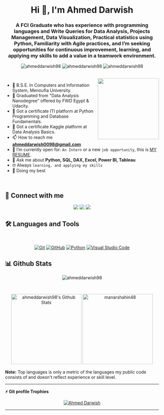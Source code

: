 <h1 align="center">Hi 👋, I'm Ahmed Darwish</h1>
<h3 align="center">A FCI Graduate who has experience with programming languages and Write Queries for Data Analysis, Projects Management, Data Visualization, Practical statistics using Python, Familiarity with Agile practices, and I’m seeking opportunities for continuous improvement, learning, and applying my skills to add a value in a teamwork environment.</h3>

<p align="center"> <img src="https://komarev.com/ghpvc/?username=ahmeddarwish98&label=Profile%20views&color=0e75b6&style=flat" alt="ahmeddarwish98" />
		   <img src="https://badges.pufler.dev/repos/{ahmeddarwish98}" alt="ahmeddarwish98" />
		   <img src="https://img.shields.io/github/followers/ahmeddarwish98?label=Followers" alt="ahmeddarwish98" />
</p>
<br>
<img align="right" src="https://user-images.githubusercontent.com/63050133/156676671-d5b2e362-97d4-4404-9447-dd71ddfea82f.gif" width = 200px/>

- :school: B.S.E. In Computers and Information System, Menoufia University.
- 🌱 Graduated from "Data Analysis Nanodegree" offered by FWD Egypt & Udacity.
- 🌱 Got a certificate ITI platform at Python Programming and Database Fundamentals.
- 🌱 Got a certificate Kaggle platform at Data Analysis Basics.
- 📫 How to reach me **ahmeddarwish0098@gmail.com**
- :thinking: I’m currently open for: `An Intern` or a new `job opportunity`, this is [MY RESUME](https://drive.google.com/file/d/1S0SQHkfQ1-m9MqcRswqxq5_1UTee90CP/view?usp=sharing).
- 💬 Ask me about **Python, SQL, DAX, Excel, Power BI, Tableau**
- :nerd_face: Always `learning, and applying my skills`
- 🐼 Doing my best 

<br>

## 📩 Connect with me
<p align="center">
 <a href="mailto:ahmeddarwish0098@gmail.com" title="Gmail"><img src="https://img.shields.io/badge/gmail-%23F05033.svg?style=for-the-badge&logo=gmail&logoColor=white"/></a>
<a href="https://fb.com/adarwish98" title="Facebook"><img src="https://img.shields.io/badge/Facebook-%231877F2.svg?style=for-the-badge&logo=Facebook&logoColor=white"/></a>
<a href="https://linkedin.com/in/adarwish98" title="LinkedIn"><img src="https://img.shields.io/badge/linkedin-%230077B5.svg?style=for-the-badge&logo=linkedin&logoColor=white"/></a> 
</p>

## 🛠 Languages and Tools
<br>
<p align="center">
 <a href="https://git-scm.com/" title="Git"><img src="https://img.shields.io/badge/git-%23F05033.svg?style=for-the-badge&logo=git&logoColor=white" alt="Git"></a>
<a href="https://github.com/" title="GitHub"><img src="https://img.shields.io/badge/github-%23121011.svg?style=for-the-badge&logo=github&logoColor=white" alt="GitHub"></a>
<a href="https://www.python.org/" title="Python"><img src="https://img.shields.io/badge/python-3670A0?style=for-the-badge&logo=python&logoColor=ffdd54" alt="Python"></a>
<a href="https://code.visualstudio.com/" title="Visual Studio Code"><img src="https://img.shields.io/badge/Visual%20Studio%20Code-0078d7.svg?style=for-the-badge&logo=visual-studio-code&logoColor=white" alt="Visual Studio Code"></a>
</p>

## 📊 Github Stats
<p align="center"><img src="https://github-readme-streak-stats.herokuapp.com/?user=ahmeddarwish98&theme=tokyonight_duo" alt="ahmeddarwish98" /></p>
  <br/>
  <p align="center">
    <a href="https://github.com/anuraghazra/github-readme-stats">
	    <img alt="ahmeddarwish98's Github Stats" src="https://github-readme-stats.vercel.app/api?username=ahmeddarwish98&show_icons=true&count_private=true&locale=en&theme=tokyonight&layout=compact" height="230px"/></a>
	  <img src="https://github-readme-stats.vercel.app/api/top-langs?username=ahmeddarwish98&langs_count=10&show_icons=true&locale=en&theme=tokyonight" alt="manarshahin48" height="230px"/>
<br/>

  <b>Note:</b> Top languages is only a metric of the languages my public code consists of and doesn't reflect experience or skill level.
  </p>
  
----
<summary><b>⚡ Git profile Trophies</b></summary>

<p align="center"> <a href="https://github.com/ryo-ma/github-profile-trophy"><img src="https://github-profile-trophy.vercel.app/?username=ahmeddarwish98&layout=compact&theme=algolia" alt="Ahmed Darwish" /></a> </p>

----
